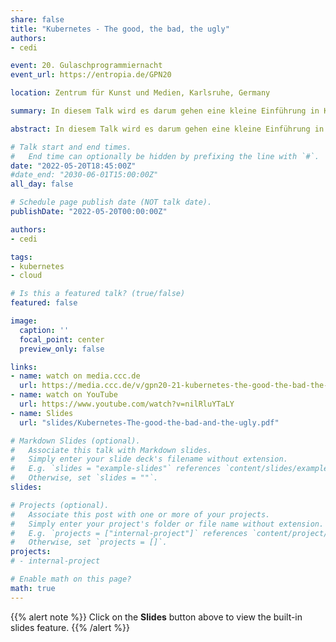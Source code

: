 ```yaml
---
share: false
title: "Kubernetes - The good, the bad, the ugly"
authors:
- cedi

event: 20. Gulaschprogrammiernacht
event_url: https://entropia.de/GPN20

location: Zentrum für Kunst und Medien, Karlsruhe, Germany

summary: In diesem Talk wird es darum gehen eine kleine Einführung in Kubernetes zu geben, ausgeschmückt mit Anekdoten aus der Praxis und absoluten anti-patterns die es zu vermeiden gilt

abstract: In diesem Talk wird es darum gehen eine kleine Einführung in Kubernetes zu geben, ausgeschmückt mit Anekdoten aus der Praxis und absoluten anti-patterns die es zu vermeiden gilt

# Talk start and end times.
#   End time can optionally be hidden by prefixing the line with `#`.
date: "2022-05-20T18:45:00Z"
#date_end: "2030-06-01T15:00:00Z"
all_day: false

# Schedule page publish date (NOT talk date).
publishDate: "2022-05-20T00:00:00Z"

authors:
- cedi

tags:
- kubernetes
- cloud

# Is this a featured talk? (true/false)
featured: false

image:
  caption: ''
  focal_point: center
  preview_only: false

links:
- name: watch on media.ccc.de
  url: https://media.ccc.de/v/gpn20-21-kubernetes-the-good-the-bad-the-ugly
- name: watch on YouTube
  url: https://www.youtube.com/watch?v=nilRluYTaLY
- name: Slides
  url: "slides/Kubernetes-The-good-the-bad-and-the-ugly.pdf"

# Markdown Slides (optional).
#   Associate this talk with Markdown slides.
#   Simply enter your slide deck's filename without extension.
#   E.g. `slides = "example-slides"` references `content/slides/example-slides.md`.
#   Otherwise, set `slides = ""`.
slides: 

# Projects (optional).
#   Associate this post with one or more of your projects.
#   Simply enter your project's folder or file name without extension.
#   E.g. `projects = ["internal-project"]` references `content/project/deep-learning/index.md`.
#   Otherwise, set `projects = []`.
projects:
# - internal-project

# Enable math on this page?
math: true
---
```


{{% alert note %}}
Click on the **Slides** button above to view the built-in slides feature.
{{% /alert %}}
